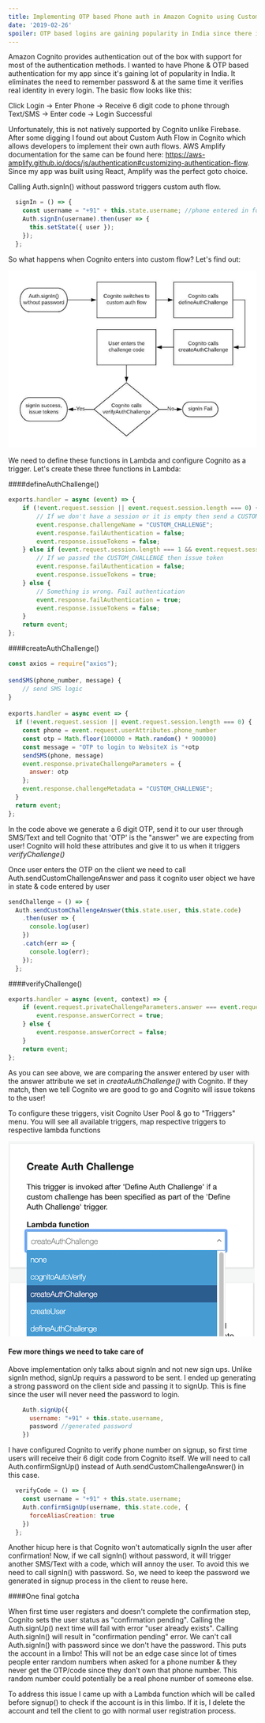 ```yaml
---
title: Implementing OTP based Phone auth in Amazon Cognito using Custom Auth Flow & Amplify
date: '2019-02-26'
spoiler: OTP based logins are gaining popularity in India since there is no need to remember passwords and huge mobile user base.
---
```


Amazon Cognito provides authentication out of the box with support for most of the authentication methods. I wanted to have Phone & OTP based authentication for my app since it's gaining lot of popularity in India. It eliminates the need to remember password & at the same time it verifies real identity in every login. The basic flow looks like this:

Click Login -> Enter Phone -> Receive 6 digit code to phone through Text/SMS -> Enter code -> Login Successful

Unfortunately, this is not natively supported by Cognito unlike Firebase. After some digging I found out about Custom Auth Flow in Cognito which allows developers to implement their own auth flows. AWS Amplify documentation for the same can be found here: https://aws-amplify.github.io/docs/js/authentication#customizing-authentication-flow. Since my app was built using React, Amplify was the perfect goto choice.

Calling Auth.signIn() without password triggers custom auth flow.

```javascript
  signIn = () => {
    const username = "+91" + this.state.username; //phone entered in form
    Auth.signIn(username).then(user => {
      this.setState({ user });
    });
  };
```

So what happens when Cognito enters into custom flow? Let's find out:

![Cognito Custom Flow](./cognito-custom-flow.png "Cognito Custom Flow")

We need to define these functions in Lambda and configure Cognito as a trigger. Let's create these three functions in Lambda:

####defineAuthChallenge()

```javascript
exports.handler = async (event) => {
    if (!event.request.session || event.request.session.length === 0) {
        // If we don't have a session or it is empty then send a CUSTOM_CHALLENGE
        event.response.challengeName = "CUSTOM_CHALLENGE";
        event.response.failAuthentication = false;
        event.response.issueTokens = false;
    } else if (event.request.session.length === 1 && event.request.session[0].challengeResult === true) {
        // If we passed the CUSTOM_CHALLENGE then issue token
        event.response.failAuthentication = false;
        event.response.issueTokens = true;
    } else {
        // Something is wrong. Fail authentication
        event.response.failAuthentication = true;
        event.response.issueTokens = false;
    }
    return event;
};
```

####createAuthChallenge()

```javascript
const axios = require("axios");

sendSMS(phone_number, message) {
    // send SMS logic
}

exports.handler = async event => {
  if (!event.request.session || event.request.session.length === 0) {
    const phone = event.request.userAttributes.phone_number
    const otp = Math.floor(100000 + Math.random() * 900000)
    const message = "OTP to login to WebsiteX is "+otp
    sendSMS(phone, message)
    event.response.privateChallengeParameters = {
      answer: otp
    };
    event.response.challengeMetadata = "CUSTOM_CHALLENGE";
  }
  return event;
};
```

In the code above we generate a 6 digit OTP, send it to our user through SMS/Text and tell Cognito that 'OTP' is the "answer" we are expecting from user! Cognito will hold these attributes and give it to us when it triggers _verifyChallenge()_

Once user enters the OTP on the client we need to call Auth.sendCustomChallengeAnswer and pass it cognito user object we have in state & code entered by user

```javascript
sendChallenge = () => {
  Auth.sendCustomChallengeAnswer(this.state.user, this.state.code)
    .then(user => {
      console.log(user)
    })
    .catch(err => {
      console.log(err);
    });
  };
```

####verifyChallenge()

```javascript
exports.handler = async (event, context) => {
    if (event.request.privateChallengeParameters.answer === event.request.challengeAnswer) {
        event.response.answerCorrect = true;
    } else {
        event.response.answerCorrect = false;
    }
    return event;
};
```

As you can see above, we are comparing the answer entered by user with the answer attribute we set in _createAuthChallenge()_ with Cognito. If they match, then we tell Cognito we are good to go and Cognito will issue tokens to the user!

To configure these triggers, visit Cognito User Pool & go to "Triggers" menu. You will see all available triggers, map respective triggers to respective lambda functions

![Cognito Trigger Screenshot](./cognito-trigger.png "Cognito Trigger Screenshot")

#### Few more things we need to take care of
Above implementation only talks about signIn and not new sign ups. Unlike signIn method, signUp requirs a password to be sent. I ended up generating a strong password on the client side and passing it to signUp. This is fine since the user will never need the password to login.

```javascript
    Auth.signUp({
      username: "+91" + this.state.username,
      password //generated password
    })
```

I have configured Cognito to verify phone number on signup, so first time users will receive their 6 digit code from Cognito itself. We will need to call Auth.confirmSignUp() instead of Auth.sendCustomChallengeAnswer() in this case.

```javascript
  verifyCode = () => {
    const username = "+91" + this.state.username;
    Auth.confirmSignUp(username, this.state.code, {
      forceAliasCreation: true
    })
  };
```

Another hicup here is that Cognito won't automatically signIn the user after confirmation! Now, if we call signIn() without password, it will trigger another SMS/Text with a code, which will annoy the user. To avoid this we need to call signIn() with password. So, we need to keep the password we generated in signup process in the client to reuse here.

####One final gotcha

When first time user registers and doesn't complete the confirmation step, Cognito sets the user status as "confirmation pending". Calling the Auth.signUp() next time will fail with error "user already exists". Calling Auth.signIn() will result in "confirmation pending" error. We can't call Auth.signIn() with password since we don't have the password. This puts the account in a limbo! This will not be an edge case since lot of times people enter random numbers when asked for a phone number & they never get the OTP/code since they don't own that phone number. This random number could potentially be a real phone number of someone else.

To address this issue I came up with a Lambda function which will be called before signup() to check if the account is in this limbo. If it is, I delete the account and tell the client to go with normal user registration process.